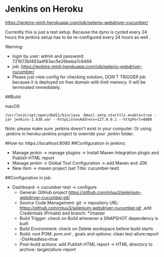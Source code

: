 # Jenkins on Heroku

https://jenkins-minh.herokuapp.com/job/seleniu-webdriver-cucumber/

Currently this is just a test setup. Because the dyno is cycled every 24 hours 
the jenkins setup has to be re-configured every 24 hours as well .

Warning:

* login by user: admin and password: 721673bf483a4f63ac5e26beba7c8484
* job: https://jenkins-minh.herokuapp.com/job/seleniu-webdriver-cucumber/
* Please just view config for checking solution, DON'T TRIGGER job because it is deployed on free domain with limit memory. It will be terminated immediately.

##Build

macOS
```
/usr/local/opt/openjdk@11/bin/java -Dmail.smtp.starttls.enable=true -jar jenkins-1.638.war --httpListenAddress=127.0.0.1 --httpPort=8080
```

Note: please make sure .jenkins doesn't exist in your computer. Or using .jenkins in heroku-jenkins project to override your .jenkin folder.

#How-to:
https://localhost:8080
##Configuration in jenkins:

* Manage jenkin -> manage plugins -> Install Maven Integration plugin and Publish HTML report
* Manage jenkin -> Global Tool Configuration -> add Maven and JDK
* New item -> maven project (set Title: cucumber-test)

##Configuration in job:

* Dashboard -> cucumber-test -> configure
  * General: GitHub project https://github.com/mluu3/selenium-webdriver-cucumber.git/
  * Source Code Management: git -> repository URL: https://github.com/mluu3/selenium-webdriver-cucumber.git ,add Credentials (Private) and branch: */master
  * Build Trigger: check on Build whenever a SNAPSHOT dependency is built
  * Build Environment: check on Delete workspace before build starts
  * Build: root POM: pom.xml , goals and options: clean test allure:report -DisHeadless=true
  * Post-build actions: add Publish HTML report -> HTML directory to archive: target/allure-report
